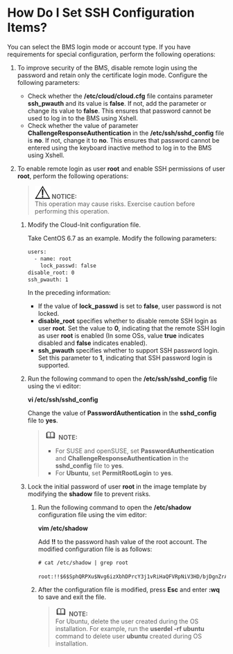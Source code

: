# How Do I Set SSH Configuration Items?<a name="EN-US_TOPIC_0096201996"></a>

You can select the BMS login mode or account type. If you have requirements for special configuration, perform the following operations:

1.  To improve security of the BMS, disable remote login using the password and retain only the certificate login mode. Configure the following parameters:
    -   Check whether the  **/etc/cloud/cloud.cfg**  file contains parameter  **ssh\_pwauth**  and its value is  **false**. If not, add the parameter or change its value to  **false**. This ensures that password cannot be used to log in to the BMS using Xshell.
    -   Check whether the value of parameter  **ChallengeResponseAuthentication**  in the  **/etc/ssh/sshd\_config**  file is  **no**. If not, change it to  **no**. This ensures that password cannot be entered using the keyboard inactive method to log in to the BMS using Xshell.

2.  To enable remote login as user  **root**  and enable SSH permissions of user  **root**, perform the following operations:

    >![](public_sys-resources/icon-notice.gif) **NOTICE:**   
    >This operation may cause risks. Exercise caution before performing this operation.  

    1.  Modify the Cloud-Init configuration file.

        Take CentOS 6.7 as an example. Modify the following parameters:

        ```
        users: 
          - name: root 
            lock_passwd: false 
        disable_root: 0 
        ssh_pwauth: 1
        ```

        In the preceding information:

        -   If the value of  **lock\_passwd**  is set to  **false**, user password is not locked.
        -   **disable\_root**  specifies whether to disable remote SSH login as user  **root**. Set the value to  **0**, indicating that the remote SSH login as user  **root**  is enabled \(In some OSs, value  **true**  indicates disabled and  **false**  indicates enabled\).
        -   **ssh\_pwauth**  specifies whether to support SSH password login. Set this parameter to  **1**, indicating that SSH password login is supported.

    2.  Run the following command to open the  **/etc/ssh/sshd\_config**  file using the vi editor:

        **vi /etc/ssh/sshd\_config**

        Change the value of  **PasswordAuthentication**  in the  **sshd\_config**  file to  **yes**.

        >![](public_sys-resources/icon-note.gif) **NOTE:**   
        >-   For SUSE and openSUSE, set  **PasswordAuthentication**  and  **ChallengeResponseAuthentication**  in the  **sshd\_config**  file to  **yes**.  
        >-   For  **Ubuntu**, set  **PermitRootLogin**  to  **yes**.  

    3.  Lock the initial password of user  **root**  in the image template by modifying the  **shadow**  file to prevent risks.
        1.  Run the following command to open the  **/etc/shadow**  configuration file using the vim editor:

            **vim /etc/shadow**

            Add  **!!**  to the password hash value of the root account. The modified configuration file is as follows:

            ```
            # cat /etc/shadow | grep root 
             root:!!$6$SphQRPXu$Nvg6izXbhDPrcY3j1vRiHaQFVRpNiV3HD/bjDgnZrACOWPXwJahx78iaut1IigIUrwavVGSYQ1JOIw.rDlVh7.:17376:0:99999:7::
            ```

        2.  After the configuration file is modified, press  **Esc**  and enter  **:wq**  to save and exit the file.

            >![](public_sys-resources/icon-note.gif) **NOTE:**   
            >For Ubuntu, delete the user created during the OS installation. For example, run the  **userdel -rf ubuntu**  command to delete user  **ubuntu**  created during OS installation.  





